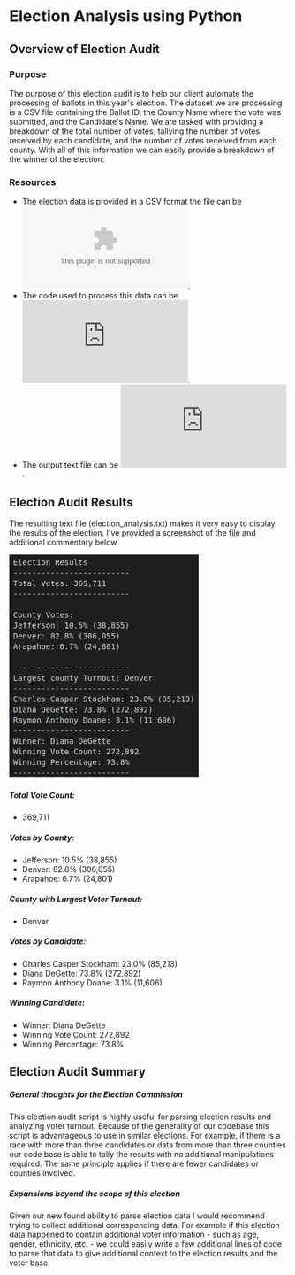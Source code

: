 # Election Analysis using Python

## Overview of Election Audit
### Purpose
The purpose of this election audit is to help our client automate the processing of ballots in this year's election. The dataset we are processing is a CSV file containing the Ballot ID, the County Name where the vote was submitted, and the Candidate's Name. We are tasked with providing a breakdown of the total number of votes, tallying the number of votes received by each candidate, and the number of votes received from each county. With all of this information we can easily provide a breakdown of the winner of the election. 

### Resources
- The election data is provided in a CSV format the file can be ![downloaded here](https://github.com/bbinvt/election_analysis/blob/b22317f870c2e96d83af07956a205a409d09a731/resources/election_results.csv). 
- The code used to process this data can be ![downloaded here](https://github.com/bbinvt/election_analysis/blob/b22317f870c2e96d83af07956a205a409d09a731/PyPoll_Challenge.py). 
- The output text file can be ![downloaded here](https://github.com/bbinvt/election_analysis/blob/b22317f870c2e96d83af07956a205a409d09a731/analysis/election_analysis.txt).

## Election Audit Results
The resulting text file (election_analysis.txt) makes it very easy to display the results of the election. I've provided a screenshot of the file and additional commentary below. 

![image](https://github.com/bbinvt/election_analysis/blob/b22317f870c2e96d83af07956a205a409d09a731/analysis/election_analysis.png)

##### Total Vote Count:
- 369,711

##### Votes by County:
- Jefferson: 10.5% (38,855)
- Denver: 82.8% (306,055)
- Arapahoe: 6.7% (24,801)

##### County with Largest Voter Turnout:
- Denver

##### Votes by Candidate:
- Charles Casper Stockham: 23.0% (85,213)
- Diana DeGette: 73.8% (272,892)
- Raymon Anthony Doane: 3.1% (11,606)

##### Winning Candidate:
- Winner: Diana DeGette
- Winning Vote Count: 272,892
- Winning Percentage: 73.8%

## Election Audit Summary

##### General thoughts for the Election Commission
This election audit script is highly useful for parsing election results and analyzing voter turnout. Because of the generality of our codebase this script is advantageous to use in similar elections. For example, if there is a race with more than three candidates or data from more than three counties our code base is able to tally the results with no additional manipulations required. The same principle applies if there are fewer candidates or counties involved. 

##### Expansions beyond the scope of this election
Given our new found ability to parse election data I would recommend trying to collect additional corresponding data. For example if this election data happened to contain additional voter information - such as age, gender, ethnicity, etc. - we could easily write a few additional lines of code to parse that data to give additional context to the election results and the voter base.
